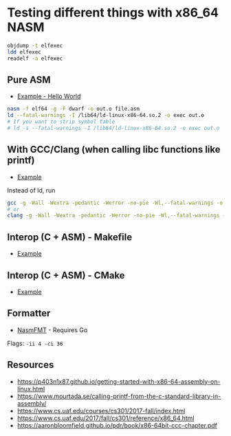 # Testing different things with x86_64 NASM

```bash
objdump -t elfexec
ldd elfexec
readelf -a elfexec
```

## Pure ASM

- [Example - Hello World](./hello_nasm/hello.asm)

```bash
nasm -f elf64 -g -F dwarf -o out.o file.asm
ld --fatal-warnings -I /lib64/ld-linux-x86-64.so.2 -o exec out.o
# If you want to strip symbol table
# ld -s --fatal-warnings -I /lib64/ld-linux-x86-64.so.2 -o exec out.o
```

## With GCC/Clang (when calling libc functions like printf)

- [Example](./hello_c)

Instead of ld, run

```bash
gcc -g -Wall -Wextra -pedantic -Werror -no-pie -Wl,--fatal-warnings -o exec out.o
# or
clang -g -Wall -Wextra -pedantic -Werror -no-pie -Wl,--fatal-warnings -o exec out.o
```

## Interop (C + ASM) - Makefile

- [Example](./hello_makefile/)

## Interop (C + ASM) - CMake

- [Example](./hello_cmake/)

## Formatter

- [NasmFMT](https://github.com/yamnikov-oleg/nasmfmt) - Requires Go

Flags: `-ii 4 -ci 36`

## Resources

- https://p403n1x87.github.io/getting-started-with-x86-64-assembly-on-linux.html
- https://www.mourtada.se/calling-printf-from-the-c-standard-library-in-assembly/
- https://www.cs.uaf.edu/courses/cs301/2017-fall/index.html
- https://www.cs.uaf.edu/2017/fall/cs301/reference/x86_64.html
- https://aaronbloomfield.github.io/pdr/book/x86-64bit-ccc-chapter.pdf
